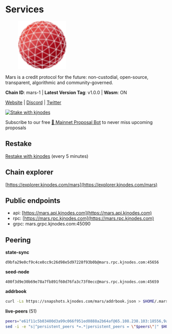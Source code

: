 # Services

<figure><img src="https://raw.githubusercontent.com/kj89/cosmos-images/main/logos/mars.png" width="150" alt=""><figcaption></figcaption></figure>

Mars is a credit protocol for the future: non-custodial,  open-source, transparent, algorithmic and community-governed.

**Chain ID**: mars-1 | **Latest Version Tag**: v1.0.0 | **Wasm**: ON

[Website](https://marsprotocol.io) | [Discord](https://discord.gg/marsprotocol) | [Twitter](https://twitter.com/mars_protocol)

[![Stake with kjnodes](https://i.ibb.co/cr44Q8j/button-stake-with-kjnodes.png)](https://restake.app/mars/marsvaloper1p9t4gr40rnpdwqacxgcqp7ffrfw908nu020g4n)

Subscribe to our free [🤖 Mainnet Proposal Bot](https://t.me/kjnodes_proposal_bot) to never miss upcoming proposals

## Restake

[Restake with kjnodes](https://restake.app/mars/marsvaloper1p9t4gr40rnpdwqacxgcqp7ffrfw908nu020g4n) (every 5 minutes)
## Chain explorer
[https://explorer.kjnodes.com/mars](https://explorer.kjnodes.com/mars)

## Public endpoints

* api: [https://mars.api.kjnodes.com](https://mars.api.kjnodes.com)
* rpc: [https://mars.rpc.kjnodes.com](https://mars.rpc.kjnodes.com)
* grpc: mars.grpc.kjnodes.com:45090

## Peering

**state-sync**

```text
d9bfa29e0cf9c4ce0cc9c26d98e5d97228f93b0b@mars.rpc.kjnodes.com:45656
```

**seed-node**

```text
400f3d9e30b69e78a7fb891f60d76fa3c73f0ecc@mars.rpc.kjnodes.com:45659
```

**addrbook**
```bash
curl -Ls https://snapshots.kjnodes.com/mars/addrbook.json > $HOME/.mars/config/addrbook.json
```

**live-peers** (51)
```bash
peers="e61f11c5b03400d3a99c066f951ed0888a2b64af@65.108.238.103:18556,9ab42d56b7cfd78eeed997b276dc7aec27374e42@65.109.52.156:10656,b212d5740b2e11e54f56b072dc13b6134650cfb5@169.155.44.167:26656,04bd5d9511f40dd4bec23cc261d7838d9f8326cf@213.32.24.201:26656,a57468bf54407d75dee78b0cb6612805c4ac83e1@45.85.147.42:13656,c46be592341987eae20ac681cb08d2abcc02ab9a@137.74.4.20:2000,73be725377cc966d8da48f751085de4d1581b391@185.242.112.32:27651,d9bfa29e0cf9c4ce0cc9c26d98e5d97228f93b0b@65.109.88.38:45656,5ffee90e41903f6fba29dc75446d536a02d626fe@65.108.232.150:18095,59bb909c57664fafe88bf1b6924769c15a769ba4@65.108.125.236:3000,be7d56127ef887d095b2f55f09be5fee1969d922@146.59.52.48:18095,7583038c5f21ef6ddb60692469cfd80c97dd585d@88.218.224.126:26656,52f792239ee6098457ecf1ff7402cd0b2529cea1@178.62.12.19:26656,c0e6bf4193accabc14171ce163e704dcec5ea5df@51.91.215.170:36095,8bdf870e0eece71e1a09a80f5995d6d5e830c763@65.109.106.169:26656,d2a2c21754be65ad4a4f1de1f6163f681a6e8af8@192.99.44.79:18556,86baedb502883a67947c84f62f3b6b89fc630988@107.155.81.98:26656,76969af1bccdd4dcc511741b171c3d4ccb837ba6@146.59.85.223:18556,be494851610016cff8853796a99c3ad46d8d1b5b@65.108.76.242:36095,84f821d36d45cc0cdaa4ff05297e888bb0d9de8f@85.237.193.111:26656,905157b5cc774bb0ebbc79c040bead1adf5df58b@131.153.203.225:26656,ef7c6b0f2ddfcef34a7f36681eaa8159be83b71f@178.128.28.236:26656,6b16855f89284da99b5637b93dada66c00430a33@51.91.219.141:30003,d0dbb50a474888b8bed04bf8a23ac6b8bae443ee@5.79.79.80:18095,b88814bddfccd85289d7201bfd6fc6c4b3342ab2@178.162.165.193:36095,9c0c747a44919d645f74354fbe095337630b9eee@37.252.184.228:26656,0d00b7a854aa3935719734c54078bdec81f50c0c@162.55.239.79:26656,9cb92702727bc5f3d40154e625b9553a04f4d649@65.109.104.72:18556,d933a425e567c28b4695acbbf0d6cfa6c68cf0c5@65.108.72.156:26656,1616af7456f519a0f2360adcad45d4bb9d39c92d@146.59.85.222:26656,969af6a39a0f7e8a17b92d90888360ad92248626@65.108.132.107:2000,436baf65a7e0e79c2c5453798ae72e71213ec502@18.216.221.25:26656,7a9560de3e7df9d4e193d512b3a9e23e13f18e4a@141.95.154.21:26656,7f4be5f7db9b920e965197b65974f0e1e64749e4@144.126.128.128:26656,5bc312415704f3d57bc2a1856c736668737dfb5e@164.92.192.38:26656,530b1964bc17bca6457311f1c2d5a2f3d25b297a@51.81.155.97:18556,89757803f40da51678451735445ad40d5b15e059@169.155.44.75:26656,88f8e4d74b70e18d4f3515d34701704086aa77e1@38.146.3.134:18556,ebc272824924ea1a27ea3183dd0b9ba713494f83@185.16.39.158:27056,6cbdee8a3fd9dc83b8296275c96e5372dbc3b143@148.113.159.123:26656,c124ce0b508e8b9ed1c5b6957f362225659b5343@169.155.45.189:26656,918041a30cfbf00e3bcff76faaceb3ccc3fe5032@162.19.89.8:18556,04c687dea43de3f30df5672b30b061789a0cf8e8@144.202.72.17:26606,ec6ca9bf7efb2f9d23631c07fed4eb0f45c9758a@45.141.122.178:26656,ca5a76c51bbbc57f839e6ed08953d3926eaa6e5b@34.107.88.136:26656,001dc593a5d8237d0bcd746302e19aeb8ff0d068@38.146.3.135:18556,9e7f28b8c0ac9d8d17bb17a390421d540a29eb3f@154.26.158.158:18556,3e6c451451ea141120837bfb4f90e3ed85def448@57.128.20.184:42656,f983785fc56c1eda751233550e13380bebd6a2fe@65.108.46.248:56656,12fff858dcda2d5de4886f623c2b943d8b389201@52.203.129.175:26656,d10e5704f3c8e9dd6ef42445e4b88bb57d0a8289@65.108.8.247:18556"
sed -i -e "s|^persistent_peers *=.*|persistent_peers = \"$peers\"|" $HOME/.mars/config/config.toml
```
